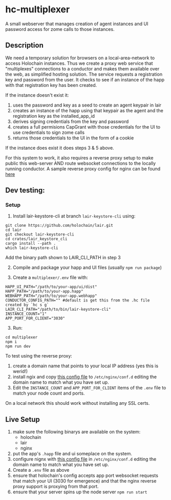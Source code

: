 # hc-multiplexer

A small webserver that manages creation of agent instances and UI password access for zome calls to those instances.

## Description

We need a temporary solution for browsers on a local-area-network to access Holochain instances.  Thus we create a proxy web service that "multiplexes" connections to a conductor and makes them available over the web, as simplified hosting solution.  The service requests a registration key and password from the user. It checks to see if an instance of the happ with that registration key has been created.  

If the instance doesn't exist it:
1.  uses the password and key as a seed to create an agent keypair in lair
2.  creates an instance of the happ using that keypair as the agent and the registration key as the installed_app_id
3.  derives signing credentials from the key and password
4.  creates a full permisions CapGrant with those credentials for the UI to use credentials to sign zome calls
5.  returns those credentials to the UI in the form of a cookie

If the instance does exist it does steps 3 & 5 above.

For this system to work, it also requires a reverse proxy setup to make public this web-server AND route websocket connections to the locally running conductor.  A sample reverse proxy config for nginx can be found [here](00-reverse-proxy.conf)

## Dev testing:

### Setup

1. Install lair-keystore-cli at branch `lair-keystore-cli` using:
```
git clone https://github.com/holochain/lair.git
cd lair
git checkout lair-keystore-cli
cd crates/lair_keystore_cli
cargo install --path .
which lair-keystore-cli
```
Add the binary path shown to LAIR_CLI_PATH in step 3

2. Compile and package your happ and UI files (usually `npm run package`)

3. Create a `multiplexer/.env` file with:
```
HAPP_UI_PATH="/path/to/your-app/ui/dist"
HAPP_PATH="/path/to/your-app.happ"
WEBHAPP_PATH="/path/to/your-app.webhapp"
CONDUCTOR_CONFIG_PATH="" #default is get this from the .hc file created by `hc s g`
LAIR_CLI_PATH="/path/to/bin/lair-keystore-cli"
INSTANCE_COUNT="1"
APP_PORT_FOR_CLIENT="3030"
```

3. Run:
```
cd multiplexer
npm i
npm run dev
```

To test using the reverse proxy:

1. create a domain name that points to your local IP address (yes this is werid!)
2. install ngix and copy [this config file](00-reverse-proxy.conf) to `/etc/nginx/conf.d` editing the domain name to match what you have set up.
3. Edit the `INSTANCE_COUNT` and `APP_PORT_FOR_CLIENT` items of the `.env` file to match your node count and ports.

On a local network this should work without installing any SSL certs.


## Live Setup

1. make sure the following binarys are available on the system:
   - holochain
   - lair
   - nginx
2. put the app's `.happ` file and ui someplace on the system.
3. configure nignx with [this config file](00-reverse-proxy.conf) in `/etc/nginx/conf.d` editing the domain name to match what you have set up.
4. Create a `.env` file as above
5. ensure that holochain's config accepts app port websocket requests that match your UI (3030 for emergence) and that the nginx reverse proxy support is proxying from that port.
6. ensure that your server spins up the node server `npm run start`
